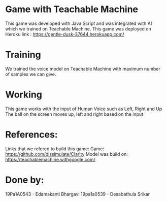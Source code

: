 # Game with Teachable Machine


This game was developed with Java Script and was integrated with AI which we trained on Teachable Machine. 
This game was deployed on Heroku link :  https://gentle-dusk-37644.herokuapp.com/

# Training
We trained the voice model on Teachable Machine with maximum number of samples we can give. 

# Working
This game works with the input of Human Voice such as Left, Right and Up
The ball on the screen moves up, left and right based on the input


# References:

Links that we refered to build this game:
Game: https://github.com/dissimulate/Clarity
Model was build on: https://teachablemachine.withgoogle.com/

# Done by:
19Pa1A0543 - Edamakanti Bhargavi
19pa1a0539 - Desabathula Srikar
